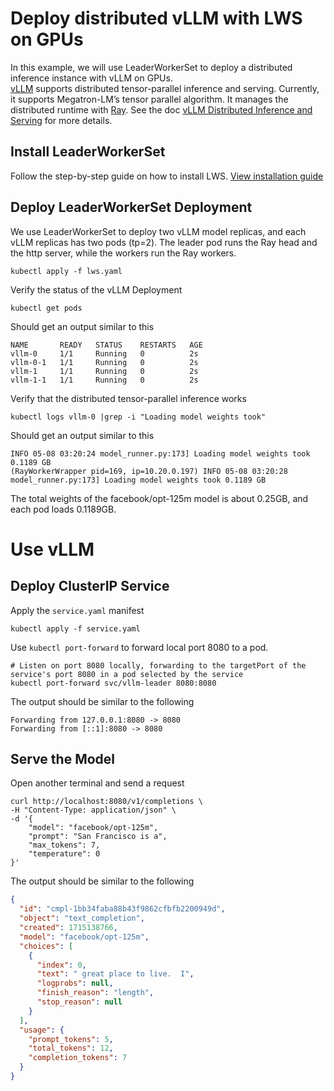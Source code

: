 # Deploy distributed vLLM with LWS on GPUs

In this example, we will use LeaderWorkerSet to deploy a distributed inference instance with vLLM on GPUs.    
[vLLM](https://docs.vllm.ai/en/latest/index.html) supports distributed tensor-parallel inference and serving. Currently, it supports Megatron-LM’s tensor parallel algorithm. It manages the distributed runtime with [Ray](https://docs.ray.io/en/latest/index.html). See the doc [vLLM Distributed Inference and Serving](https://docs.vllm.ai/en/latest/serving/distributed_serving.html) for more details.

## Install LeaderWorkerSet

Follow the step-by-step guide on how to install LWS. [View installation guide](https://github.com/kubernetes-sigs/lws/blob/main/docs/setup/install.md)

## Deploy LeaderWorkerSet Deployment
We use LeaderWorkerSet to deploy two vLLM model replicas, and each vLLM replicas has two pods (tp=2). 
The leader pod runs the Ray head and the http server, while the workers run the Ray workers.

```shell
kubectl apply -f lws.yaml
```

Verify the status of the vLLM Deployment
```shell
kubectl get pods
```

Should get an output similar to this
```shell
NAME       READY   STATUS    RESTARTS   AGE
vllm-0     1/1     Running   0          2s
vllm-0-1   1/1     Running   0          2s
vllm-1     1/1     Running   0          2s
vllm-1-1   1/1     Running   0          2s
```

Verify that the distributed tensor-parallel inference works
```shell
kubectl logs vllm-0 |grep -i "Loading model weights took" 
```
Should get an output similar to this
```text
INFO 05-08 03:20:24 model_runner.py:173] Loading model weights took 0.1189 GB
(RayWorkerWrapper pid=169, ip=10.20.0.197) INFO 05-08 03:20:28 model_runner.py:173] Loading model weights took 0.1189 GB
```
The total weights of the facebook/opt-125m model is about 0.25GB, and each pod loads 0.1189GB.

# Use vLLM

## Deploy ClusterIP Service

Apply the `service.yaml` manifest

```shell
kubectl apply -f service.yaml
```

Use `kubectl port-forward` to forward local port 8080 to a pod.
```shell
# Listen on port 8080 locally, forwarding to the targetPort of the service's port 8080 in a pod selected by the service
kubectl port-forward svc/vllm-leader 8080:8080
```

The output should be similar to the following
```shell
Forwarding from 127.0.0.1:8080 -> 8080
Forwarding from [::1]:8080 -> 8080
```

## Serve the Model

Open another terminal and send a request
```shell
curl http://localhost:8080/v1/completions \
-H "Content-Type: application/json" \
-d '{
    "model": "facebook/opt-125m",
    "prompt": "San Francisco is a",
    "max_tokens": 7,
    "temperature": 0
}'
```

The output should be similar to the following
```json
{
  "id": "cmpl-1bb34faba88b43f9862cfbfb2200949d",
  "object": "text_completion",
  "created": 1715138766,
  "model": "facebook/opt-125m",
  "choices": [
    {
      "index": 0,
      "text": " great place to live.  I",
      "logprobs": null,
      "finish_reason": "length",
      "stop_reason": null
    }
  ],
  "usage": {
    "prompt_tokens": 5,
    "total_tokens": 12,
    "completion_tokens": 7
  }
}
```